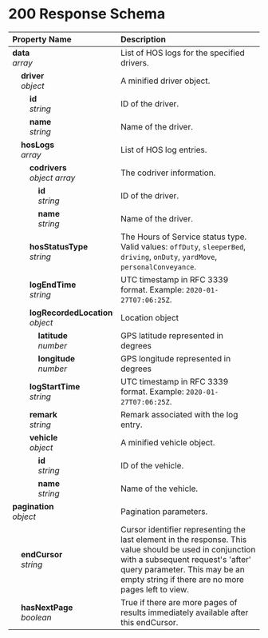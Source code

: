 # 200 Response Schema
| Property Name | Description |
| :------------ | :---------- |
| **data**<br/>_array_ | List of HOS logs for the specified drivers. |
| **&nbsp;&nbsp;&nbsp;&nbsp;driver**<br/>_&nbsp;&nbsp;&nbsp;&nbsp;object_ | A minified driver object. |
| **&nbsp;&nbsp;&nbsp;&nbsp;&nbsp;&nbsp;&nbsp;&nbsp;id**<br/>_&nbsp;&nbsp;&nbsp;&nbsp;&nbsp;&nbsp;&nbsp;&nbsp;string_ | ID of the driver. |
| **&nbsp;&nbsp;&nbsp;&nbsp;&nbsp;&nbsp;&nbsp;&nbsp;name**<br/>_&nbsp;&nbsp;&nbsp;&nbsp;&nbsp;&nbsp;&nbsp;&nbsp;string_ | Name of the driver. |
| **&nbsp;&nbsp;&nbsp;&nbsp;hosLogs**<br/>_&nbsp;&nbsp;&nbsp;&nbsp;array_ | List of HOS log entries. |
| **&nbsp;&nbsp;&nbsp;&nbsp;&nbsp;&nbsp;&nbsp;&nbsp;codrivers**<br/>_&nbsp;&nbsp;&nbsp;&nbsp;&nbsp;&nbsp;&nbsp;&nbsp;object array_ | The codriver information. |
| **&nbsp;&nbsp;&nbsp;&nbsp;&nbsp;&nbsp;&nbsp;&nbsp;&nbsp;&nbsp;&nbsp;&nbsp;id**<br/>_&nbsp;&nbsp;&nbsp;&nbsp;&nbsp;&nbsp;&nbsp;&nbsp;&nbsp;&nbsp;&nbsp;&nbsp;string_ | ID of the driver. |
| **&nbsp;&nbsp;&nbsp;&nbsp;&nbsp;&nbsp;&nbsp;&nbsp;&nbsp;&nbsp;&nbsp;&nbsp;name**<br/>_&nbsp;&nbsp;&nbsp;&nbsp;&nbsp;&nbsp;&nbsp;&nbsp;&nbsp;&nbsp;&nbsp;&nbsp;string_ | Name of the driver. |
| **&nbsp;&nbsp;&nbsp;&nbsp;&nbsp;&nbsp;&nbsp;&nbsp;hosStatusType**<br/>_&nbsp;&nbsp;&nbsp;&nbsp;&nbsp;&nbsp;&nbsp;&nbsp;string_ | The Hours of Service status type. Valid values: `offDuty`, `sleeperBed`, `driving`, `onDuty`, `yardMove`, `personalConveyance`. |
| **&nbsp;&nbsp;&nbsp;&nbsp;&nbsp;&nbsp;&nbsp;&nbsp;logEndTime**<br/>_&nbsp;&nbsp;&nbsp;&nbsp;&nbsp;&nbsp;&nbsp;&nbsp;string_ | UTC timestamp in RFC 3339 format. Example: `2020-01-27T07:06:25Z`. |
| **&nbsp;&nbsp;&nbsp;&nbsp;&nbsp;&nbsp;&nbsp;&nbsp;logRecordedLocation**<br/>_&nbsp;&nbsp;&nbsp;&nbsp;&nbsp;&nbsp;&nbsp;&nbsp;object_ | Location object |
| **&nbsp;&nbsp;&nbsp;&nbsp;&nbsp;&nbsp;&nbsp;&nbsp;&nbsp;&nbsp;&nbsp;&nbsp;latitude**<br/>_&nbsp;&nbsp;&nbsp;&nbsp;&nbsp;&nbsp;&nbsp;&nbsp;&nbsp;&nbsp;&nbsp;&nbsp;number_ | GPS latitude represented in degrees |
| **&nbsp;&nbsp;&nbsp;&nbsp;&nbsp;&nbsp;&nbsp;&nbsp;&nbsp;&nbsp;&nbsp;&nbsp;longitude**<br/>_&nbsp;&nbsp;&nbsp;&nbsp;&nbsp;&nbsp;&nbsp;&nbsp;&nbsp;&nbsp;&nbsp;&nbsp;number_ | GPS longitude represented in degrees |
| **&nbsp;&nbsp;&nbsp;&nbsp;&nbsp;&nbsp;&nbsp;&nbsp;logStartTime**<br/>_&nbsp;&nbsp;&nbsp;&nbsp;&nbsp;&nbsp;&nbsp;&nbsp;string_ | UTC timestamp in RFC 3339 format. Example: `2020-01-27T07:06:25Z`. |
| **&nbsp;&nbsp;&nbsp;&nbsp;&nbsp;&nbsp;&nbsp;&nbsp;remark**<br/>_&nbsp;&nbsp;&nbsp;&nbsp;&nbsp;&nbsp;&nbsp;&nbsp;string_ | Remark associated with the log entry. |
| **&nbsp;&nbsp;&nbsp;&nbsp;&nbsp;&nbsp;&nbsp;&nbsp;vehicle**<br/>_&nbsp;&nbsp;&nbsp;&nbsp;&nbsp;&nbsp;&nbsp;&nbsp;object_ | A minified vehicle object. |
| **&nbsp;&nbsp;&nbsp;&nbsp;&nbsp;&nbsp;&nbsp;&nbsp;&nbsp;&nbsp;&nbsp;&nbsp;id**<br/>_&nbsp;&nbsp;&nbsp;&nbsp;&nbsp;&nbsp;&nbsp;&nbsp;&nbsp;&nbsp;&nbsp;&nbsp;string_ | ID of the vehicle. |
| **&nbsp;&nbsp;&nbsp;&nbsp;&nbsp;&nbsp;&nbsp;&nbsp;&nbsp;&nbsp;&nbsp;&nbsp;name**<br/>_&nbsp;&nbsp;&nbsp;&nbsp;&nbsp;&nbsp;&nbsp;&nbsp;&nbsp;&nbsp;&nbsp;&nbsp;string_ | Name of the vehicle. |
| **pagination**<br/>_object_ | Pagination parameters. |
| **&nbsp;&nbsp;&nbsp;&nbsp;endCursor**<br/>_&nbsp;&nbsp;&nbsp;&nbsp;string_ | Cursor identifier representing the last element in the response. This value should be used in conjunction with a subsequent request's 'after' query parameter. This may be an empty string if there are no more pages left to view. |
| **&nbsp;&nbsp;&nbsp;&nbsp;hasNextPage**<br/>_&nbsp;&nbsp;&nbsp;&nbsp;boolean_ | True if there are more pages of results immediately available after this endCursor. |
